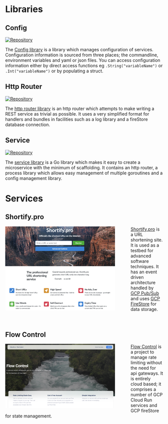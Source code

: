 # Libraries

## Config

[![Repository](https://img.shields.io/badge/Repository-github.com/driscollos/config%20-blue)](https://github.com/driscollos/config)

The [Config library](https://github.com/driscollos/config) is a library which manages configuration of services. Configuration
information is sourced from three places; the commandline, environment variables and yaml or json files. You can access
configuration information either by direct access functions eg `.String("variableName")` or `.Int("variableName")` or by
populating a struct.

## Http Router

[![Repository](https://img.shields.io/badge/Repository-github.com/driscollco--core/http--router%20-blue)](https://github.com/driscollco-core/http-router)

The [http router library](router.md) is an http router which attempts to make writing a
REST service as trivial as possible. It uses a very simplified format for
handlers and bundles in facilities such as a log library and a fireStore database
connection.

## Service

[![Repository](https://img.shields.io/badge/Repository-github.com/driscollco--core/service%20-blue)](https://github.com/driscollco-core/service)

The [service library](service.md) is a Go library which makes it easy to create a microservice
with the minimum of scaffolding. It contains an http router, a process library
which allows easy management of multiple goroutines and a config management
library. 

# Services

## Shortify.pro

[<img src="/img/shortify.png" width="350px" align="left" style="margin-right: 50px;"/>](https://shortify.pro)

[Shortify.pro](https://shortify.pro) is a URL shortening site. It is used as a testbed for advanced
software techniques. It has an event driven architecture handled by [GCP Pub/Sub](https://cloud.google.com/pubsub/docs/overview)
and uses [GCP FireStore](https://cloud.google.com/firestore#all-features) for data storage.

<br clear="left"/>

## Flow Control

[<img src="/img/flow.png" width="350px" align="left" style="margin-right: 50px;"/>](https://flow.driscoll.co)

[Flow Control](https://flow.driscoll.co) is a project to manage rate limiting without the need for api gateways.
It is entirely cloud based; it comprises a number of GCP Cloud Run services and GCP fireStore for state management.

<br clear="left"/>